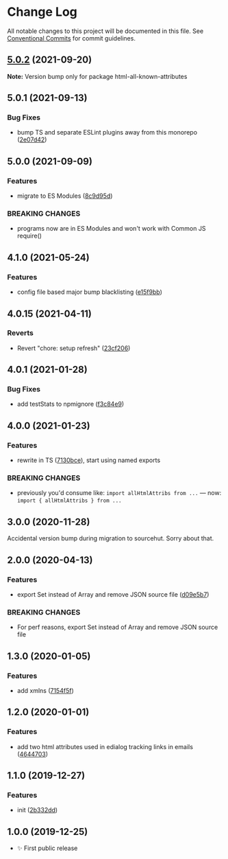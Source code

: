 # Change Log

All notable changes to this project will be documented in this file.
See [Conventional Commits](https://conventionalcommits.org) for commit guidelines.

## [5.0.2](https://github.com/codsen/codsen/compare/html-all-known-attributes@5.0.1...html-all-known-attributes@5.0.2) (2021-09-20)

**Note:** Version bump only for package html-all-known-attributes





## 5.0.1 (2021-09-13)

### Bug Fixes

- bump TS and separate ESLint plugins away from this monorepo ([2e07d42](https://github.com/codsen/codsen/commit/2e07d424222b6ffedf5fb45c83ad453627ec2904))

## 5.0.0 (2021-09-09)

### Features

- migrate to ES Modules ([8c9d95d](https://github.com/codsen/codsen/commit/8c9d95d5dea0b769c2f070397141918a4893d575))

### BREAKING CHANGES

- programs now are in ES Modules and won't work with Common JS require()

## 4.1.0 (2021-05-24)

### Features

- config file based major bump blacklisting ([e15f9bb](https://github.com/codsen/codsen/commit/e15f9bba1c4fd5f847ac28b3f38fa6ee633f5dca))

## 4.0.15 (2021-04-11)

### Reverts

- Revert "chore: setup refresh" ([23cf206](https://github.com/codsen/codsen/commit/23cf206970a087ff0fa04e61f94d919f59ab3881))

## 4.0.1 (2021-01-28)

### Bug Fixes

- add testStats to npmignore ([f3c84e9](https://github.com/codsen/codsen/commit/f3c84e95afc5514214312f913692d85b2e12eb29))

## 4.0.0 (2021-01-23)

### Features

- rewrite in TS ([7130bce](https://github.com/codsen/codsen/commit/7130bcea11e81cf7e59c2127eae10e302e461e11)), start using named exports

### BREAKING CHANGES

- previously you'd consume like: `import allHtmlAttribs from ...` — now: `import { allHtmlAttribs } from ...`

## 3.0.0 (2020-11-28)

Accidental version bump during migration to sourcehut. Sorry about that.

## 2.0.0 (2020-04-13)

### Features

- export Set instead of Array and remove JSON source file ([d09e5b7](https://gitlab.com/codsen/codsen/commit/d09e5b7a592ef7b2bd5faef0eef0f7a78038a74f))

### BREAKING CHANGES

- For perf reasons, export Set instead of Array and remove JSON source file

## 1.3.0 (2020-01-05)

### Features

- add xmlns ([7154f5f](https://gitlab.com/codsen/codsen/commit/7154f5f29f3cdc16a8a561eb5724b537300366d4))

## 1.2.0 (2020-01-01)

### Features

- add two html attributes used in edialog tracking links in emails ([4644703](https://gitlab.com/codsen/codsen/commit/46447036e0bfdb5c5357ae510e6ac0e0dce6db75))

## 1.1.0 (2019-12-27)

### Features

- init ([2b332dd](https://gitlab.com/codsen/codsen/commit/2b332dd351aabfe6e284f50eba9a8b45471fbcd3))

## 1.0.0 (2019-12-25)

- ✨ First public release
